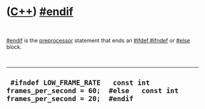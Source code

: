



 

 

 

 

 

([C++](Cpp.md)) [\#endif](CppEndif.md)
========================================

 

[\#endif](CppEndif.md) is the [preprocessor](CppPreprocessor.md)
statement that ends an [\#ifdef](CppIfdef.md),[\#ifndef](CppIfndef.md)
or [\#else](CppPreElse.md) block.

 

  ------------------------------------------------------------------------------------------------------------------
  ` #ifndef LOW_FRAME_RATE   const int frames_per_second = 60;  #else   const int frames_per_second = 20;  #endif`
  ------------------------------------------------------------------------------------------------------------------

 

 

 

 

 





 



